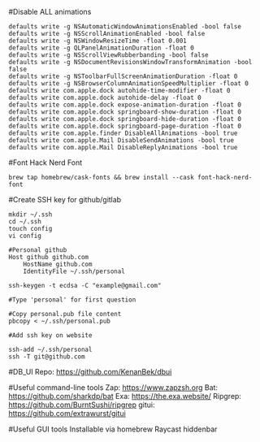 #Disable ALL animations
```
defaults write -g NSAutomaticWindowAnimationsEnabled -bool false
defaults write -g NSScrollAnimationEnabled -bool false
defaults write -g NSWindowResizeTime -float 0.001
defaults write -g QLPanelAnimationDuration -float 0
defaults write -g NSScrollViewRubberbanding -bool false
defaults write -g NSDocumentRevisionsWindowTransformAnimation -bool false
defaults write -g NSToolbarFullScreenAnimationDuration -float 0
defaults write -g NSBrowserColumnAnimationSpeedMultiplier -float 0
defaults write com.apple.dock autohide-time-modifier -float 0
defaults write com.apple.dock autohide-delay -float 0
defaults write com.apple.dock expose-animation-duration -float 0
defaults write com.apple.dock springboard-show-duration -float 0
defaults write com.apple.dock springboard-hide-duration -float 0
defaults write com.apple.dock springboard-page-duration -float 0
defaults write com.apple.finder DisableAllAnimations -bool true
defaults write com.apple.Mail DisableSendAnimations -bool true
defaults write com.apple.Mail DisableReplyAnimations -bool true
```

#Font
Hack Nerd Font
```
brew tap homebrew/cask-fonts && brew install --cask font-hack-nerd-font
```

#Create SSH key for github/gitlab
```
mkdir ~/.ssh 
cd ~/.ssh
touch config
vi config

#Personal github
Host github github.com
    HostName github.com
    IdentityFile ~/.ssh/personal

ssh-keygen -t ecdsa -C "example@gmail.com"

#Type 'personal' for first question

#Copy personal.pub file content
pbcopy < ~/.ssh/personal.pub

#Add ssh key on website

ssh-add ~/.ssh/personal
ssh -T git@github.com
```

#DB_UI
Repo: https://github.com/KenanBek/dbui

#Useful command-line tools
Zap: https://www.zapzsh.org
Bat: https://github.com/sharkdp/bat
Exa: https://the.exa.website/
Ripgrep: https://github.com/BurntSushi/ripgrep
gitui: https://github.com/extrawurst/gitui


#Useful GUI tools Installable via homebrew
Raycast
hiddenbar
